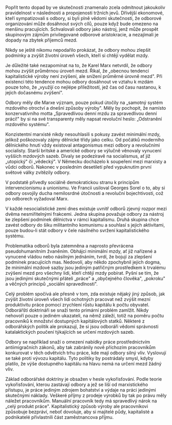 Popřít tento dopad by ve skutečnosti znamenalo zcela odmítnout jakoukoliv pravidelnost v následnosti a propojenosti tržních jevů. Dřívější ekonomové, kteří sympatizovali s odbory, si byli plně vědomi skutečnosti, že odborové organizování může dosáhnout svých cílů, pouze když bude omezeno na menšinu pracujících. Schvalovali odbory jako nástroj, jenž může prospět skupinovým zájmům privilegované odborové aristokracie, a nezajímali je dopady na zbytek příjemců mezd.

Nikdy se ještě nikomu nepodařilo prokázat, že odbory mohou zlepšit podmínky a zvýšit životní úroveň všech, kteří si chtějí vydělat mzdy.

Je důležité také nezapomínat na to, že Karel Marx netvrdil, že odbory mohou zvýšit průměrnou úroveň mezd. Říkal, že „obecnou tendencí kapitalistické výroby není zvýšení, ale snížení průměrné úrovně mezd". Při existenci této tendence mohou odbory dosáhnout ve vztahu k mzdám pouze toho, že „využijí co nejlépe příležitostí, jež čas od času nastanou, k jejich dočasnému zvýšení".

Odbory měly dle Marxe význam, pouze pokud útočily na „samotný systém mzdového otroctví a dnešní způsoby výroby". Měly by pochopit, že namísto konzervativního motta „Spravedlivou denní mzdu za spravedlivou denní práci!" by si na své transparenty měly napsat revoluční heslo: „Odstranění mzdového systému".

Konzistentní marxisté nikdy nesouhlasili s pokusy zavést minimální mzdy, jelikož poškozovaly zájmy dělnické třídy jako celku. Od počátků moderního dělnického hnutí vždy existoval antagonismus mezi odbory a revolučními socialisty. Starší britské a americké odbory se výlučně věnovaly vynucení vyšších mzdových sazeb. Dívaly se podezíravě na socialismus, ať již „utopický" či „vědecký". V Německu docházelo k soupeření mezi marxisty a vůdci odborů. Nakonec v posledním desetiletí před vypuknutím první světové války zvítězily odbory.

V podstatě přivedly sociálně demokratickou stranu k principům intervencionismu a unionismu. Ve Francii usiloval Georges Sorel o to, aby si odbory osvojily ducha nemilosrdné útočnosti a revoluční bojechtivosti, což po odborech vyžadoval Marx.

V každé nesocialistické zemi dnes existuje uvnitř odborů zjevný rozpor mezi dvěma nesmiřitelnými frakcemi. Jedna skupina považuje odbory za nástroj ke zlepšení podmínek dělnictva v rámci kapitalismu. Druhá skupina chce zavést odbory do šiku militantního komunismu a souhlasí s jejich aktivitami, pouze budou-li stát odbory v čele násilného svržení kapitalistického systému.

Problematika odborů byla zatemněna a naprosto převrácena pseudohumanitním žvaněním. Obhájci minimální mzdy, ať již nařízené a vynucené vládou nebo násilným jednáním, tvrdí, že bojují za zlepšení podmínek pracujících mas. Nedovolí, aby někdo zpochybnil jejich dogma, že minimální mzdové sazby jsou jediným patřičným prostředkem k trvalému zvýšení mezd pro všechny lidi, kteří chtějí mzdy pobírat. Pyšní se tím, že jsou jedinými skutečnými přáteli „práce" a „obyčejného člověka", „pokroku" a věčných principů „sociální spravedlnosti".

Celý problém spočívá ale přesně v tom, zda existuje nějaký jiný způsob, jak zvýšit životní úroveň všech lidí ochotných pracovat než zvýšit mezní produktivitu práce pomocí zrychlení růstu kapitálu k počtu obyvatel. Odborářští doktrináři se snaží tento primární problém zamlžit. Nikdy nehovoří pouze o jediném ukazateli, na němž záleží, totiž na poměru počtu pracovníků k množství dostupných kapitálových statků. Některé z odborářských politik ale prokazují, že si jsou odboráři vědomi správnosti katalaktických poučení týkajících se určení mzdových sazeb.

Odbory se například snaží o omezení nabídky práce prostřednictvím antiimigračních zákonů, aby tak zabránily nově příchozím pracovníkům konkurovat v těch odvětvích trhu práce, kde mají odbory silný vliv. Vyslovují se také proti vývozu kapitálu. Tyto politiky by postrádaly smysl, kdyby platilo, že výše dostupného kapitálu na hlavu nemá na určení mezd žádný vliv.

Základ odborářské doktríny je obsažen v hesle vykořisťování. Podle teorie vykořisťování, kterou zastávají odbory a jež se liší od marxistického přístupu, je práce jediným zdrojem bohatství a výdaje na práci jedinými skutečnými náklady. Veškeré příjmy z prodeje výrobků by tak po právu měly náležet pracovníkům. Manuální pracovník tedy má spravedlivý nárok na „celý produkt práce". Kapitalistický způsob výroby ale pracovníkovi způsobuje bezpráví, neboť dovoluje, aby si majitelé půdy, kapitalisté a podnikatelé přivlastnili část zaměstnancova příjmu.